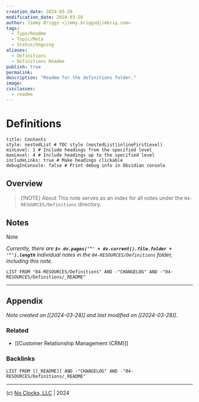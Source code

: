 ```yaml
---
creation_date: 2024-03-28
modification_date: 2024-03-28
author: Jimmy Briggs <jimmy.briggs@jimbrig.com>
tags:
  - Type/Readme
  - Topic/Meta
  - Status/Ongoing
aliases:
  - Definitions
  - Definitions Readme
publish: true
permalink:
description: "Readme for the definitions folder."
image:
cssclasses:
  - readme
---
```



# Definitions

```table-of-contents
title: Contents 
style: nestedList # TOC style (nestedList|inlineFirstLevel)
minLevel: 1 # Include headings from the specified level
maxLevel: 4 # Include headings up to the specified level
includeLinks: true # Make headings clickable
debugInConsole: false # Print debug info in Obsidian console
```

## Overview

> [!NOTE] About
> This note serves as an index for all notes under the `04-RESOURCES/Definitions` directory.

## Notes

> [!NOTE]
> *Currently, there are **`$= dv.pages('"' + dv.current().file.folder + '"').length`**  individual notes in the `04-RESOURCES/Definitions` folder, including this note.*

```dataview
LIST FROM "04-RESOURCES/Definitions" AND -"CHANGELOG" AND -"04-RESOURCES/Definitions/_README"
```

***

## Appendix

*Note created on [[2024-03-28]] and last modified on [[2024-03-28]].*

### Related

- [[Customer Relationship Management (CRM)]]

### Backlinks

```dataview
LIST FROM [[_README]] AND -"CHANGELOG" AND -"04-RESOURCES/Definitions/_README"
```

***

(c) [No Clocks, LLC](https://github.com/noclocks) | 2024